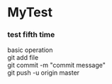 # MyTest
### test fifth time ###

basic operation  
git add file  
git commit -m "commit message"  
git push -u origin master  

